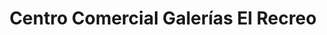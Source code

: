 ---
title: "Centro Comercial Galerías El Recreo"
url: /caracas/centro-comercial-galerias-el-recreo/
shop: Einkaufszentrum
---